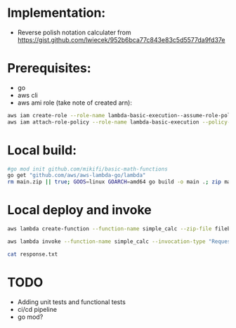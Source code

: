 # Implementation:
* Reverse polish notation calculater from https://gist.github.com/lwiecek/952b6bca77c843e83c5d5577da9fd37e

# Prerequisites:
* go
* aws cli 
* aws ami role (take note of created arn):
```sh
aws iam create-role --role-name lambda-basic-execution--assume-role-policy-document file://lambda-trust-policy.json
aws iam attach-role-policy --role-name lambda-basic-execution --policy-arn arn:aws:iam::aws:policy/service-role/AWSLambdaBasicExecutionRole
```


# Local build:
```sh
#go mod init github.com/mikifi/basic-math-functions        
go get "github.com/aws/aws-lambda-go/lambda"
rm main.zip || true; GOOS=linux GOARCH=amd64 go build -o main .; zip main.zip main

```

# Local deploy and invoke

```sh
aws lambda create-function --function-name simple_calc --zip-file fileb://main.zip --handler main --runtime go1.x --role "arn:aws:iam::801927127646:role/lambda-basic-execution"

aws lambda invoke --function-name simple_calc --invocation-type "RequestResponse" --payload '{"expression": "3 3 *"}' --cli-binary-format raw-in-base64-out  response.txt

cat response.txt 
```


# TODO
* Adding unit tests and functional tests
* ci/cd pipeline
* go mod?
